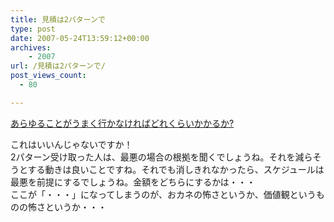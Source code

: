 ```yaml
---
title: 見積は2パターンで
type: post
date: 2007-05-24T13:59:12+00:00
archives:
    - 2007
url: /見積は2パターンで/
post_views_count:
  - 80

---
```

[あらゆることがうまく行かなければどれくらいかかるか?][1]

これはいいんじゃないですか！  
2パターン受け取った人は、最悪の場合の根拠を聞くでしょうね。それを減らそうとする動きは良いことですね。それでも消しきれなかったら、スケジュールは最悪を前提にするでしょうね。金額をどちらにするかは・・・  
ここが「・・・」になってしまうのが、おカネの怖さというか、価値観というものの怖さというか・・・

 [1]: http://www.aoky.net/articles/jeff_atwood/how_long_would_it_take_if_everything_went_wrong.htm